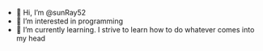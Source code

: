 - 👋 Hi, I’m @sunRay52
- 👀 I’m interested in programming
- 🌱 I’m currently learning. I strive to learn how to do whatever comes into my head


<!---
sunRay52/sunRay52 is a ✨ special ✨ repository because its `README.md` (this file) appears on your GitHub profile.
You can click the Preview link to take a look at your changes.
--->
